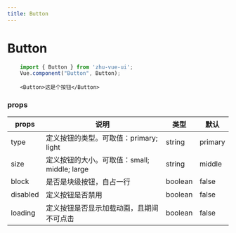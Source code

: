 ```yaml
---
title: Button
---
```

# Button

```js
    import { Button } from 'zhu-vue-ui';
    Vue.component("Button", Button);
```

```vue
    <Button>这是个按钮</Button>
```

### props
| props | 说明  | 类型 | 默认 |
| --    | ---  | --  | --   |
|type   |定义按钮的类型。可取值：primary; light           | string  | primary |
|size   |定义按钮的大小。可取值：small; middle; large     | string  | middle  |
|block  |是否是块级按钮，自占一行                         | boolean | false   |
|disabled|定义按钮是否禁用                               | boolean | false   |
|loading|定义按钮是否显示加载动画，且期间不可点击            | boolean | false   |